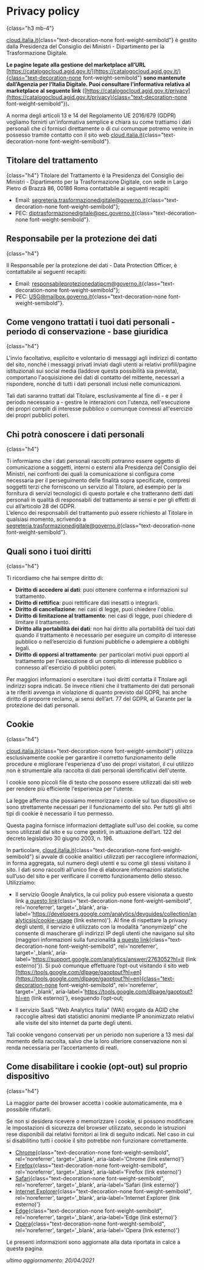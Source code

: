 # Privacy policy
{class="h3 mb-4"}

[cloud.italia.it](https://cloud.italia.it/){class="text-decoration-none font-weight-semibold"} è gestito dalla Presidenza del Consiglio dei Ministri - Dipartimento per la Trasformazione Digitale.

**Le pagine legate alla gestione del marketplace all’URL** 
[https://catalogocloud.agid.gov.it/](https://catalogocloud.agid.gov.it/){class="text-decoration-none font-weight-semibold"}
**sono mantenute dall’Agenzia per l’Italia Digitale. Puoi consultare l’informativa relativa al marketplace al seguente link** 
([https://catalogocloud.agid.gov.it/privacy](https://catalogocloud.agid.gov.it/privacy){class="text-decoration-none font-weight-semibold"})**.**

A norma degli articoli 13 e 14 del Regolamento UE 2016/679 (GDPR) vogliamo fornirti un'informativa semplice e chiara su come trattiamo i dati personali 
che ci fornisci direttamente o di cui comunque potremo venire in possesso tramite contatto con il sito web
[cloud.italia.it](https://cloud.italia.it/){class="text-decoration-none font-weight-semibold"}.

## Titolare del trattamento
{class="h4"}
Titolare del Trattamento è la Presidenza del Consiglio dei Ministri - Dipartimento per la Trasformazione Digitale, con sede in Largo Pietro di Brazzà 86, 00186 Roma
contattabile ai seguenti recapiti:
- Email: [segreteria.trasformazionedigitale@governo.it](mailto:segreteria.trasformazionedigitale@governo.it){class="text-decoration-none font-weight-semibold"};
- PEC: [diptrasformazionedigitale@pec.governo.it](mailto:diptrasformazionedigitale@pec.governo.it){class="text-decoration-none font-weight-semibold"}.

## Responsabile per la protezione dei dati
{class="h4"}

Il Responsabile per la protezione dei dati - Data Protection Officer, è contattabile ai seguenti recapiti:
- Email: [responsabileprotezionedatipcm@governo.it](mailto:responsabileprotezionedatipcm@governo.it){class="text-decoration-none font-weight-semibold"};
- PEC: [USG@mailbox.governo.it](mailto:USG@mailbox.governo.it){class="text-decoration-none font-weight-semibold"}.

## Come vengono trattati i tuoi dati personali - periodo di conservazione - base giuridica
{class="h4"}

L'invio facoltativo, esplicito e volontario di messaggi agli indirizzi di contatto del sito, nonché i messaggi privati inviati dagli utenti ai relativi profili/pagine istituzionali sui social media (laddove questa possibilità sia prevista), 
comportano l'acquisizione dei dati di contatto del mittente, necessari a rispondere, nonché di tutti i dati personali inclusi nelle comunicazioni.

Tali dati saranno trattati dal Titolare, esclusivamente al fine di - e per il periodo necessario a - gestire le interazioni con l'utenza, 
nell'esecuzione dei propri compiti di interesse pubblico o comunque connessi all'esercizio dei propri pubblici poteri.

## Chi potrà conoscere i dati personali
{class="h4"}

Ti informiamo che i dati personali raccolti potranno essere oggetto di comunicazione a soggetti, interni o esterni alla Presidenza del Consiglio dei Ministri, 
nei confronti dei quali la comunicazione si configura come necessaria per il perseguimento delle finalità sopra specificate, compresi soggetti terzi che forniscono un 
servizio al Titolare, ad esempio per la fornitura di servizi tecnologici di questo portale e che tratteranno detti dati personali in qualità di responsabili del 
trattamento ai sensi e per gli effetti di cui all’articolo 28 del GDPR.\
L’elenco dei responsabili del trattamento può essere richiesto al Titolare in qualsiasi momento, scrivendo a
[segreteria.trasformazionedigitale@governo.it](mailto:segreteria.trasformazionedigitale@governo.it){class="text-decoration-none font-weight-semibold"}.

## Quali sono i tuoi diritti
{class="h4"}

Ti ricordiamo che hai sempre diritto di:

- **Diritto di accedere ai dati**: puoi ottenere conferma e informazioni sul trattamento.
- **Diritto di rettifica**: puoi rettificare dati inesatti o integrarli.
- **Diritto di cancellazione**: nei casi di legge, puoi chiedere l'oblio.
- **Diritto di limitazione al trattamento**: nei casi di legge, puoi chiedere di limitare il trattamento.
- **Diritto alla portabilità dei dati**: non hai diritto alla portabilità dei tuoi dati quando il trattamento è necessario per eseguire un compito di interesse pubblico o nell’esercizio di funzioni pubbliche o adempiere a obblighi legali.
- **Diritto di opporsi al trattamento**: per particolari motivi puoi opporti al trattamento per l'esecuzione di un compito di interesse pubblico o connesso all'esercizio di pubblici poteri.

Per maggiori informazioni o esercitare i tuoi diritti contatta il Titolare agli indirizzi sopra indicati.
Se invece ritieni che il trattamento dei dati personali a te riferiti avvenga in violazione di quanto previsto dal GDPR, hai anche diritto di proporre reclamo, ai sensi dell’art. 77 del GDPR, al Garante per la protezione dei dati personali.

## Cookie
{class="h4"}

[cloud.italia.it](https://cloud.italia.it/){class="text-decoration-none font-weight-semibold"} utilizza esclusivamente cookie per garantire il corretto funzionamento delle procedure e migliorare l'esperienza d'uso dei propri visitatori, 
il cui utilizzo non è strumentale alla raccolta di dati personali identificativi dell'utente.

I cookie sono piccoli file di testo che possono essere utilizzati dai siti web per rendere più efficiente l'esperienza per l'utente.

La legge afferma che possiamo memorizzare i cookie sul tuo dispositivo se sono strettamente necessari per il funzionamento del sito. 
Per tutti gli altri tipi di cookie è necessario il tuo permesso.

Questa pagina fornisce informazioni dettagliate sull'uso dei cookie, su come sono utilizzati dal sito e su come gestirli, 
in attuazione dell’art. 122 del decreto legislativo 30 giugno 2003, n. 196.

In particolare, [cloud.italia.it](https://cloud.italia.it/){class="text-decoration-none font-weight-semibold"} si avvale di cookie analitici utilizzati per raccogliere informazioni, in forma aggregata, 
sul numero degli utenti e su come gli stessi visitano il sito. I dati sono raccolti all’unico fine di elaborare informazioni statistiche 
sull’uso del sito e per verificare il corretto funzionamento dello stesso. Utilizziamo:

- Il servizio Google Analytics, la cui policy può essere visionata a questo link [a questo link](https://developers.google.com/analytics/devguides/collection/analyticsjs/cookie-usage){class="text-decoration-none font-weight-semibold", rel='noreferrer', target='_blank', aria-label='https://developers.google.com/analytics/devguides/collection/analyticsjs/cookie-usage (link esterno)'}.
  Al fine di rispettare la privacy degli utenti, il servizio è utilizzato con la modalità “anonymizeIp” che consente di mascherare gli indirizzi IP degli utenti che navigano 
  sul sito (maggiori informazioni sulla funzionalità [a questo link](https://support.google.com/analytics/answer/2763052?hl=it){class="text-decoration-none font-weight-semibold", rel='noreferrer', target='_blank', aria-label='https://support.google.com/analytics/answer/2763052?hl=it (link esterno)'}). 
  Si può comunque effettuare l’opt-out visitando il sito web
  [https://tools.google.com/dlpage/gaoptout?hl=en](https://tools.google.com/dlpage/gaoptout?hl=en){class="text-decoration-none font-weight-semibold", rel='noreferrer', target='_blank', aria-label='https://tools.google.com/dlpage/gaoptout?hl=en (link esterno)'}, 
  eseguendo l’opt-out;

- Il servizio SaaS "Web Analytics Italia" (WAI) erogato da AGID che raccoglie altresì dati statistici anonimi mediante IP anonimizzato 
  relativi alle visite del sito internet da parte degli utenti.

Tali cookie vengono conservati per un periodo non superiore a 13 mesi dal momento della raccolta, salvo che la loro ulteriore conservazione 
non si renda necessaria per l’accertamento di reati.


## Come disabilitare i cookie (opt-out) sul proprio dispositivo
{class="h4"}

La maggior parte dei browser accetta i cookie automaticamente, ma è possibile rifiutarli.

Se non si desidera ricevere o memorizzare i cookie, si possono modificare le impostazioni di sicurezza del browser utilizzato, 
secondo le istruzioni rese disponibili dai relativi fornitori ai link di seguito indicati. 
Nel caso in cui si disabilitino tutti i cookie il sito potrebbe non funzionare correttamente.

- [Chrome](https://support.google.com/chrome/answer/95647?co=GENIE.Platform%3DDesktop&hl=it){class="text-decoration-none font-weight-semibold", rel='noreferrer', target='_blank', aria-label='Chrome (link esterno)'}
- [Firefox](https://support.mozilla.org/it/kb/protezione-antitracciamento-avanzata-firefox-desktop?redirectlocale=it&redirectslug=Attivare+e+disattivare+i+cookie){class="text-decoration-none font-weight-semibold", rel='noreferrer', target='_blank', aria-label='Firefox (link esterno)'}
- [Safari](https://support.apple.com/guide/safari/manage-cookies-and-website-data-sfri11471/mac){class="text-decoration-none font-weight-semibold", rel='noreferrer', target='_blank', aria-label='Safari (link esterno)'}
- [Internet Explorer](https://support.microsoft.com/it-it/help/17442/windows-internet-explorer-delete-manage-cookies){class="text-decoration-none font-weight-semibold", rel='noreferrer', target='_blank', aria-label='Internet Explorer (link esterno)'}
- [Edge](https://support.microsoft.com/it-it/help/4027947/microsoft-edge-delete-cookies){class="text-decoration-none font-weight-semibold", rel='noreferrer', target='_blank', aria-label='Edge (link esterno)'}
- [Opera](https://help.opera.com/en/latest/web-preferences/#cookies){class="text-decoration-none font-weight-semibold", rel='noreferrer', target='_blank', aria-label='Opera (link esterno)'}

Le presenti informazioni sono aggiornate alla data riportata in calce a questa pagina.

<p class="text-right"><em>ultimo aggiornamento: 20/04/2021</em></p>
